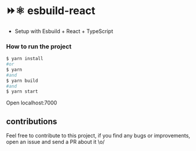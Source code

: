 # ⏩⚛️ esbuild-react

- Setup with Esbuild + React + TypeScript

### How to run the project

```bash
$ yarn install
#or
$ yarn
#and
$ yarn build
#and
$ yarn start
```

Open localhost:7000

## contributions
Feel free to contribute to this project, if you find any bugs or improvements, open an issue and send a PR about it \o/
